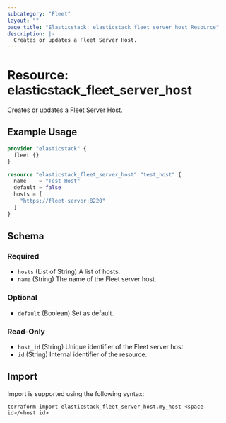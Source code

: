 ```yaml
---
subcategory: "Fleet"
layout: ""
page_title: "Elasticstack: elasticstack_fleet_server_host Resource"
description: |-
  Creates or updates a Fleet Server Host.
---
```


# Resource: elasticstack_fleet_server_host

Creates or updates a Fleet Server Host.

## Example Usage

```terraform
provider "elasticstack" {
  fleet {}
}

resource "elasticstack_fleet_server_host" "test_host" {
  name    = "Test Host"
  default = false
  hosts = [
    "https://fleet-server:8220"
  ]
}
```

<!-- schema generated by tfplugindocs -->
## Schema

### Required

- `hosts` (List of String) A list of hosts.
- `name` (String) The name of the Fleet server host.

### Optional

- `default` (Boolean) Set as default.

### Read-Only

- `host_id` (String) Unique identifier of the Fleet server host.
- `id` (String) Internal identifier of the resource.

## Import

Import is supported using the following syntax:

```shell
terraform import elasticstack_fleet_server_host.my_host <space id>/<host id>
```
